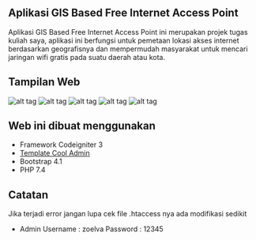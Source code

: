 ## Aplikasi GIS Based Free Internet Access Point
Aplikasi GIS Based Free Internet Access Point ini merupakan projek tugas kuliah saya, aplikasi ini berfungsi untuk pemetaan lokasi akses internet berdasarkan geografisnya dan mempermudah masyarakat untuk mencari jaringan wifi gratis pada suatu daerah atau kota.

## Tampilan Web
![alt tag](https://github.com/hafiizh10/geowifi/blob/master/assets/imagesScreenshot_1.jpg.jpg)
![alt tag](https://github.com/hafiizh10/geowifi/blob/master/assets/imagesScreenshot_2.jpg.jpg)
![alt tag](https://github.com/hafiizh10/geowifi/blob/master/assets/imagesScreenshot_3.jpg.jpg)
![alt tag](https://github.com/hafiizh10/geowifi/blob/master/assets/imagesScreenshot_4.jpg.jpg)
![alt tag](https://github.com/hafiizh10/geowifi/blob/master/assets/imagesScreenshot_5.jpg.jpg)

## Web ini dibuat menggunakan
- Framework Codeigniter 3
- <a href="https://github.com/puikinsh/CoolAdmin">Template Cool Admin</a>
- Bootstrap 4.1
- PHP 7.4

## Catatan
Jika terjadi error jangan lupa cek file .htaccess nya ada modifikasi sedikit
- Admin
Username : zoelva
Password : 12345